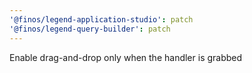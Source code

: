 ```yaml
---
'@finos/legend-application-studio': patch
'@finos/legend-query-builder': patch
---
```


Enable drag-and-drop only when the handler is grabbed
